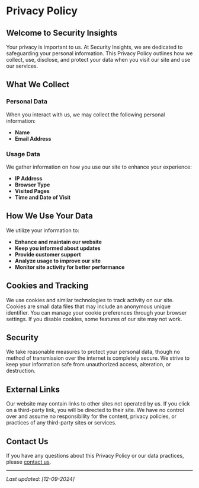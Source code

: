 # Privacy Policy

## Welcome to Security Insights

Your privacy is important to us. At Security Insights, we are dedicated to safeguarding your personal information. This Privacy Policy outlines how we collect, use, disclose, and protect your data when you visit our site and use our services.

## What We Collect

### Personal Data

When you interact with us, we may collect the following personal information:

- **Name**
- **Email Address**

### Usage Data

We gather information on how you use our site to enhance your experience:

- **IP Address**
- **Browser Type**
- **Visited Pages**
- **Time and Date of Visit**


## How We Use Your Data

We utilize your information to:

- **Enhance and maintain our website**
- **Keep you informed about updates**
- **Provide customer support**
- **Analyze usage to improve our site**
- **Monitor site activity for better performance**

## Cookies and Tracking

We use cookies and similar technologies to track activity on our site. Cookies are small data files that may include an anonymous unique identifier. You can manage your cookie preferences through your browser settings. If you disable cookies, some features of our site may not work.


## Security

We take reasonable measures to protect your personal data, though no method of transmission over the internet is completely secure. We strive to keep your information safe from unauthorized access, alteration, or destruction.

## External Links

Our website may contain links to other sites not operated by us. If you click on a third-party link, you will be directed to their site. We have no control over and assume no responsibility for the content, privacy policies, or practices of any third-party sites or services.


## Contact Us

If you have any questions about this Privacy Policy or our data practices, please [contact us](mailto:info@email.com).

---

_Last updated: [12-09-2024]_

